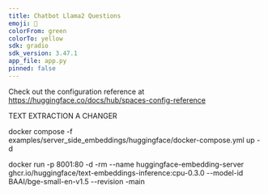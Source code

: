 ```yaml
---
title: Chatbot Llama2 Questions
emoji: 🐨
colorFrom: green
colorTo: yellow
sdk: gradio
sdk_version: 3.47.1
app_file: app.py
pinned: false
---
```


Check out the configuration reference at https://huggingface.co/docs/hub/spaces-config-reference


TEXT EXTRACTION A CHANGER

docker compose -f examples/server_side_embeddings/huggingface/docker-compose.yml up -d


docker run -p 8001:80 -d -rm --name huggingface-embedding-server ghcr.io/huggingface/text-embeddings-inference:cpu-0.3.0 --model-id BAAI/bge-small-en-v1.5 --revision -main
